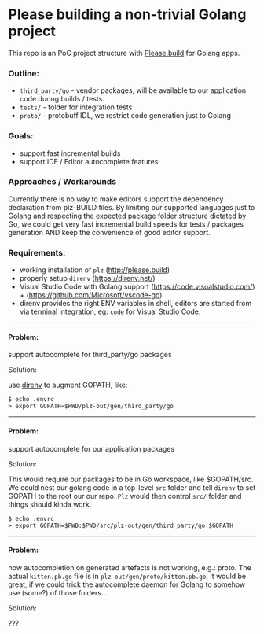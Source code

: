 # Please building a non-trivial Golang project


This repo is an PoC project structure with [Please.build](http://please.build) for Golang apps.

### Outline:

  - `third_party/go` - vendor packages, will be available to our application code during builds / tests.
  - `tests/` - folder for integration tests
  - `proto/` - protobuff IDL, we restrict code generation just to Golang

### Goals:

  - support fast incremental builds
  - support IDE / Editor autocomplete features


### Approaches / Workarounds

Currently there is no way to make editors support the dependency declaration from plz-BUILD files. By limiting our supported languages just to Golang and respecting the expected package folder structure dictated by Go, we could get very fast incremental build speeds for tests / packages generation AND keep the convenience of good editor support.


### Requirements:
  - working installation of `plz` (http://please.build)
  - properly setup `direnv` (https://direnv.net/)
  - Visual Studio Code with Golang support (https://code.visualstudio.com/) + (https://github.com/Microsoft/vscode-go)
  - direnv provides the right ENV variables in shell, editors are started from via terminal integration, eg: `code` for Visual Studio Code.

-----------

#### Problem:

support autocomplete for third_party/go packages

Solution:

use [direnv](https://direnv.net/) to augment GOPATH, like:

    $ echo .envrc
    > export GOPATH=$PWD/plz-out/gen/third_party/go

-----------

#### Problem:

support autocomplete for our application packages

Solution:

This would require our packages to be in Go workspace, like $GOPATH/src. We could nest our golang code in a top-level `src` folder and tell `direnv` to set GOPATH to the root our our repo. `Plz` would then control `src/` folder and things should kinda work.

    $ echo .envrc
    > export GOPATH=$PWD:$PWD/src/plz-out/gen/third_party/go:$GOPATH


-----------

#### Problem:

now autocompletion on generated artefacts is not working, e.g.: proto. The actual `kitten.pb.go` file is in `plz-out/gen/proto/kitten.pb.go`. It would be great, if we could trick the autocomplete daemon for Golang to somehow use (some?) of those folders...

Solution:

???